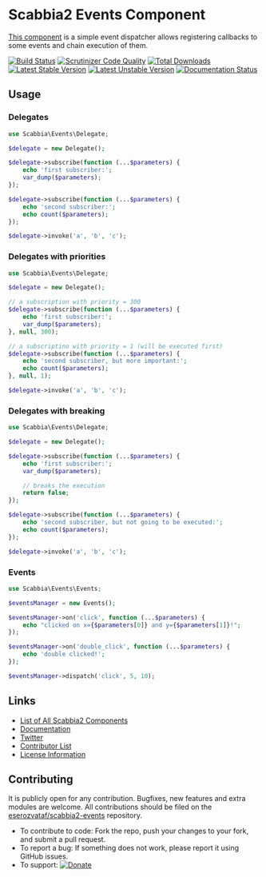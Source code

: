 # Scabbia2 Events Component

[This component](https://github.com/eserozvataf/scabbia2-events) is a simple event dispatcher allows registering callbacks to some events and chain execution of them.

[![Build Status](https://travis-ci.org/eserozvataf/scabbia2-events.png?branch=master)](https://travis-ci.org/eserozvataf/scabbia2-events)
[![Scrutinizer Code Quality](https://scrutinizer-ci.com/g/eserozvataf/scabbia2-events/badges/quality-score.png?b=master)](https://scrutinizer-ci.com/g/eserozvataf/scabbia2-events/?branch=master)
[![Total Downloads](https://poser.pugx.org/eserozvataf/scabbia2-events/downloads.png)](https://packagist.org/packages/eserozvataf/scabbia2-events)
[![Latest Stable Version](https://poser.pugx.org/eserozvataf/scabbia2-events/v/stable)](https://packagist.org/packages/eserozvataf/scabbia2-events)
[![Latest Unstable Version](https://poser.pugx.org/eserozvataf/scabbia2-events/v/unstable)](https://packagist.org/packages/eserozvataf/scabbia2-events)
[![Documentation Status](https://readthedocs.org/projects/scabbia2-documentation/badge/?version=latest)](https://readthedocs.org/projects/scabbia2-documentation)

## Usage

### Delegates

```php
use Scabbia\Events\Delegate;

$delegate = new Delegate();

$delegate->subscribe(function (...$parameters) {
    echo 'first subscriber:';
    var_dump($parameters);
});

$delegate->subscribe(function (...$parameters) {
    echo 'second subscriber:';
    echo count($parameters);
});

$delegate->invoke('a', 'b', 'c');
```

### Delegates with priorities

```php
use Scabbia\Events\Delegate;

$delegate = new Delegate();

// a subscription with priority = 300
$delegate->subscribe(function (...$parameters) {
    echo 'first subscriber:';
    var_dump($parameters);
}, null, 300);

// a subscriptino with priority = 1 (will be executed first)
$delegate->subscribe(function (...$parameters) {
    echo 'second subscriber, but more important:';
    echo count($parameters);
}, null, 1);

$delegate->invoke('a', 'b', 'c');
```

### Delegates with breaking

```php
use Scabbia\Events\Delegate;

$delegate = new Delegate();

$delegate->subscribe(function (...$parameters) {
    echo 'first subscriber:';
    var_dump($parameters);

    // breaks the execution
    return false;
});

$delegate->subscribe(function (...$parameters) {
    echo 'second subscriber, but not going to be executed:';
    echo count($parameters);
});

$delegate->invoke('a', 'b', 'c');
```

### Events
```php
use Scabbia\Events\Events;

$eventsManager = new Events();

$eventsManager->on('click', function (...$parameters) {
    echo "clicked on x={$parameters[0]} and y={$parameters[1]}!";
});

$eventsManager->on('double_click', function (...$parameters) {
    echo 'double clicked!';
});

$eventsManager->dispatch('click', 5, 10);
```


## Links
- [List of All Scabbia2 Components](https://github.com/eserozvataf/scabbia2)
- [Documentation](https://readthedocs.org/projects/scabbia2-documentation)
- [Twitter](https://twitter.com/eserozvataf)
- [Contributor List](contributors.md)
- [License Information](LICENSE)


## Contributing
It is publicly open for any contribution. Bugfixes, new features and extra modules are welcome. All contributions should be filed on the [eserozvataf/scabbia2-events](https://github.com/eserozvataf/scabbia2-events) repository.

* To contribute to code: Fork the repo, push your changes to your fork, and submit a pull request.
* To report a bug: If something does not work, please report it using GitHub issues.
* To support: [![Donate](https://img.shields.io/gratipay/eserozvataf.svg)](https://gratipay.com/eserozvataf/)
